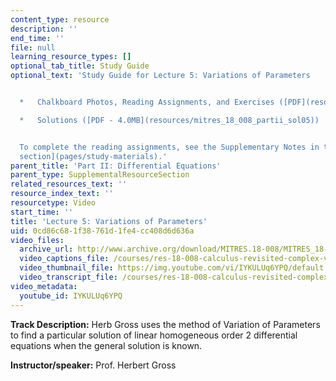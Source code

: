 ```yaml
---
content_type: resource
description: ''
end_time: ''
file: null
learning_resource_types: []
optional_tab_title: Study Guide
optional_text: 'Study Guide for Lecture 5: Variations of Parameters


  *   Chalkboard Photos, Reading Assignments, and Exercises ([PDF](resources/mitres_18_008_partii_lec05))

  *   Solutions ([PDF - 4.0MB](resources/mitres_18_008_partii_sol05))


  To complete the reading assignments, see the Supplementary Notes in the [Study Materials
  section](pages/study-materials).'
parent_title: 'Part II: Differential Equations'
parent_type: SupplementalResourceSection
related_resources_text: ''
resource_index_text: ''
resourcetype: Video
start_time: ''
title: 'Lecture 5: Variations of Parameters'
uid: 0cd86c68-1f38-761d-1fe4-cc408d6d636a
video_files:
  archive_url: http://www.archive.org/download/MITRES.18-008/MITRES_18-008_Part2_lec5_300k.mp4
  video_captions_file: /courses/res-18-008-calculus-revisited-complex-variables-differential-equations-and-linear-algebra-fall-2011/997c8e79e6815960981c5e9fe27a53cd_IYKULUq6YPQ.vtt
  video_thumbnail_file: https://img.youtube.com/vi/IYKULUq6YPQ/default.jpg
  video_transcript_file: /courses/res-18-008-calculus-revisited-complex-variables-differential-equations-and-linear-algebra-fall-2011/7b7b14d514dafc6937085a093eaa8935_IYKULUq6YPQ.pdf
video_metadata:
  youtube_id: IYKULUq6YPQ
---
```


**Track Description:** Herb Gross uses the method of Variation of Parameters to find a particular solution of linear homogeneous order 2 differential equations when the general solution is known.

**Instructor/speaker:** Prof. Herbert Gross
